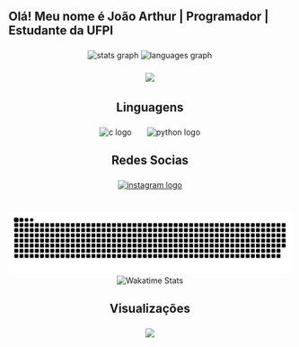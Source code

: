 <h2 align="left">Olá! Meu nome é João Arthur | Programador | Estudante da UFPI</h2>

###

<div align="center">
  <img src="https://github-readme-stats.vercel.app/api?username=JoaoArthur-Tech&hide_title=false&hide_rank=false&show_icons=true&include_all_commits=true&count_private=true&disable_animations=false&theme=dark&locale=en&hide_border=false&custom_title=Estat%C3%ADsticas" height="150" alt="stats graph"  />
  <img src="https://github-readme-stats.vercel.app/api/top-langs?username=JoaoArthur-Tech&locale=en&hide_title=false&layout=compact&card_width=320&langs_count=5&theme=dark&hide_border=false" height="150" alt="languages graph"  />
</div>

###

<div align="center">
  <img height="230" src="https://i.giphy.com/media/v1.Y2lkPTc5MGI3NjExdGx5ZnFxMW1hb2F5cTB6ejVvOXZhZXd4c2FsYXN5c2dqdXZodmU3bSZlcD12MV9pbnRlcm5hbF9naWZfYnlfaWQmY3Q9Zw/gVAVYisPDDbZS/giphy.gif"  />
</div>

###

<h2 align="center">Linguagens</h2>

###

<div align="center">
  <img src="https://cdn.jsdelivr.net/gh/devicons/devicon/icons/c/c-original.svg" height="50" alt="c logo"  />
  <img width="20" />
  <img src="https://cdn.jsdelivr.net/gh/devicons/devicon/icons/python/python-original.svg" height="50" alt="python logo"  />
</div>

###

<h2 align="center">Redes Socias</h2>

###

<div align="center">
  <a href="https://www.instagram.com/arthurncarvalho_/?__pwa=1" target="_blank">
    <img src="https://img.shields.io/static/v1?message=Instagram&logo=instagram&label=&color=E4405F&logoColor=white&labelColor=&style=for-the-badge" height="35" alt="instagram logo"  />
  </a>
</div>

###

<br clear="both">

<img src="https://raw.githubusercontent.com/JoaoArthur-Tech/JoaoArthur-Tech/output/snake.svg" alt="Snake animation" />


<div align="center">

<img src="https://github-readme-stats.vercel.app/api/wakatime?username=JoaoArthurTech&layout=compact&custom_title=Wakatime%20Stats&hide_border=true&title_color=33CCCC&text_color=ffffff&bg_color=0d1117" alt="Wakatime Stats" />
</div>

###

<h2 align="center">Visualizações</h2>

###

<div align="center">
  <img src="https://profile-counter.glitch.me/JoaoArthur-Tech/count.svg?"  />
</div>


###
